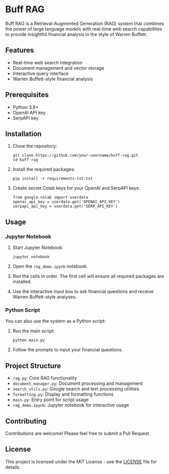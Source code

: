 # Buff RAG

Buff RAG is a Retrieval-Augmented Generation (RAG) system that combines the power of large language models with real-time web search capabilities to provide insightful financial analysis in the style of Warren Buffett.

## Features

- Real-time web search integration
- Document management and vector storage
- Interactive query interface
- Warren Buffett-style financial analysis

## Prerequisites

- Python 3.8+
- OpenAI API key
- SerpAPI key

## Installation

1. Clone the repository:
   ```
   git clone https://github.com/your-username/buff-rag.git
   cd buff-rag
   ```

2. Install the required packages:
   ```
   pip install -r requirements-txt.txt
   ```

3. Create secret Colab keys for your OpenAI and SerpAPI keys:
   ```
   from google.colab import userdata
   openai_api_key = userdata.get('OPENAI_API_KEY')
   serpapi_api_key = userdata.get('SERP_API_KEY')
   ```

## Usage

### Jupyter Notebook

1. Start Jupyter Notebook:
   ```
   jupyter notebook
   ```

2. Open the `rag_demo.ipynb` notebook.

3. Run the cells in order. The first cell will ensure all required packages are installed.

4. Use the interactive input box to ask financial questions and receive Warren Buffett-style analyses.

### Python Script

You can also use the system as a Python script:

1. Run the main script:
   ```
   python main.py
   ```

2. Follow the prompts to input your financial questions.

## Project Structure

- `rag.py`: Core RAG functionality
- `document_manager.py`: Document processing and management
- `search_utils.py`: Google search and text processing utilities
- `formatting.py`: Display and formatting functions
- `main.py`: Entry point for script usage
- `rag_demo.ipynb`: Jupyter notebook for interactive usage

## Contributing

Contributions are welcome! Please feel free to submit a Pull Request.

## License

This project is licensed under the MIT License - see the [LICENSE](LICENSE) file for details.